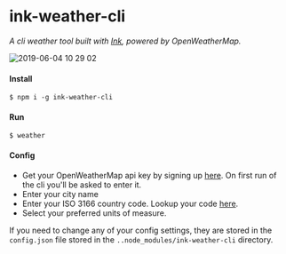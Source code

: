 # ink-weather-cli

_A cli weather tool built with [Ink](https://github.com/vadimdemedes/ink), powered by OpenWeatherMap._

![2019-06-04 10 29 02](https://user-images.githubusercontent.com/4007345/58892402-bd04ff00-86b3-11e9-9b70-6f1926cb19b4.gif)

#### Install

```
$ npm i -g ink-weather-cli
```

#### Run

```
$ weather
```

#### Config

- Get your OpenWeatherMap api key by signing up [here](https://home.openweathermap.org/users/sign_up). On first run of the cli you'll be asked to enter it.
- Enter your city name
- Enter your ISO 3166 country code. Lookup your code [here](https://en.wikipedia.org/wiki/List_of_ISO_3166_country_codes).
- Select your preferred units of measure.

If you need to change any of your config settings, they are stored in the `config.json` file stored in the `..node_modules/ink-weather-cli` directory.
